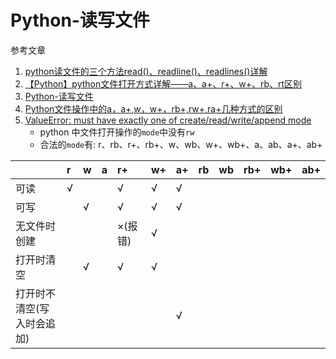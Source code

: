# Python-读写文件

参考文章

1. [python读文件的三个方法read()、readline()、readlines()详解](http://blog.csdn.net/u010039733/article/details/47858189)
2. [【Python】python文件打开方式详解——a、a+、r+、w+、rb、rt区别](https://blog.csdn.net/ztf312/article/details/47259805/)
3. [Python-读写文件](https://www.cnblogs.com/jessicaxu/p/7679104.html)
4. [Python文件操作中的a，a+,w，w+，rb+,rw+,ra+几种方式的区别](https://blog.csdn.net/yang520java/article/details/82660786)
5. [ValueError: must have exactly one of create/read/write/append mode](https://www.cnblogs.com/wujily/p/12872926.html)
    - python 中文件打开操作的`mode`中没有`rw`
    - 合法的`mode`有: r、rb、r+、rb+、w、wb、w+、wb+、a、ab、a+、ab+

|                         | r    | w    | a    | r+      | w+   | a+   | rb   | wb   | rb+  | wb+  | ab+  |
| :------------------------- | :--- | :--- | :--- | :------ | :--- | :--- | :--- | :--- | :--- | :--- | :--- |
| 可读                       | √    |      |      | √       | √    | √    |      |      |      |      |      |
| 可写                       |      | √    |      | √       | √    | √    |      |      |      |      |      |
| 无文件时创建               |      |      |      | ×(报错) | √    |      |      |      |      |      |      |
| 打开时清空                 |      | √    |      | √       | √    |      |      |      |      |      |      |
| 打开时不清空(写入时会追加) |      |      |      |         |      | √    |      |      |      |      |      |
